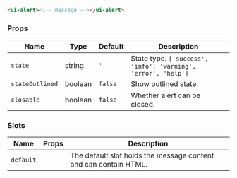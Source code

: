 ```html
<ui-alert><!-- message --></ui-alert>
```

### Props

| Name            | Type    | Default | Description                                                   |
| --------------- | ------- | ------- | ------------------------------------------------------------- |
| `state`         | string  | `''`    | State type. `['success', 'info', 'warning', 'error', 'help']` |
| `stateOutlined` | boolean | `false` | Show outlined state.                                          |
| `closable`      | boolean | `false` | Whether alert can be closed.                                  |

### Slots

| Name      | Props | Description                                                      |
| --------- | ----- | ---------------------------------------------------------------- |
| `default` |       | The default slot holds the message content and can contain HTML. |
